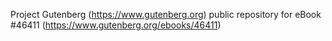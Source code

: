 Project Gutenberg (https://www.gutenberg.org) public repository for eBook #46411 (https://www.gutenberg.org/ebooks/46411)
